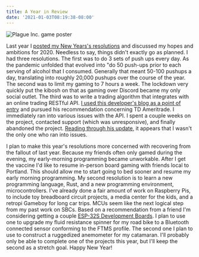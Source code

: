 ```yaml
---
title: A Year in Review
date: '2021-01-03T08:19:38-08:00'
---
```

![Plague Inc. game poster](/blog-v3/assets/plague.png)

 Last year I [posted my New Years's resolutions](https://jjmtaylor.com/new-years-resolutions/) and discussed my hopes and ambitions for 2020.  Needless to say, things didn't exactly go as planned.  I had three resolutions.   The first was to do 3 sets of push ups every day.  As the pandemic unfolded that evolved into "do 50 push-ups prior to each serving of alcohol that I consumed.  Generally that meant 50-100 pushups a day, translating into roughly 20,000 pushups over the course of the year.  The second was to  limit my gaming to 7 hours a week.  The lockdown very quickly put the kibosh on that as gaming over Discord became my only social outlet. The third was to write a trading algorithm that integrates with an online trading RESTful API. <a href="https://www.strategic-options.com/insight/2019/06/13/the-best-and-worst-stock-and-option-trading-apis/"> I used this developer's blog as a point of entry</a> and pursued his recommendation concerning TD Ameritrade.  I immediately ran into various issues with the API.  I spent a couple weeks on the project, contacted support (which was unresponsive), and finally abandoned the project.  [Reading through his update](https://www.strategic-options.com/insight/2020/05/17/update-2020-the-best-and-worst-stock-futures-and-option-trading-apis/), it appears that I wasn't the only one who ran into issues.

I plan to make this year's resolutions more concerned with recovering from the fallout of last year.  Because my friends often only gamed during the evening, my early-morning programming became unworkable.  After I get the vaccine I'd like to resume in-person board gaming with friends local to Portland.  This should allow me to start going to bed sooner and resume my early morning programming. My second resolution is to learn a new programming language, Rust, and a new programming environment, microcontrollers.  I've already done a fair amount of work on Raspberry Pis, to include toy breadboard circuit projects, a media center for the kids, and a retropi Gameboy for long car trips.  MCUs seem like the next logical step from my past work on SBCs.  Based on a recommendation from a friend I'm considering getting a couple [ESP-32S Development Boards](https://www.amazon.com/dp/B07Q576VWZ/?coliid=I3KEWSWP6VBEXZ&colid=2WNBCWH4M458P&psc=1&ref_=lv_ov_lig_dp_it).  I plan to use one to upgrade my fluid resistance spinner for my road bike to a Bluetooth connected sensor conforming to the FTMS profile.   The second one I plan to use to construct a ruggedized anemometer for my catamaran. I'll probably only be able to complete one of the projects this year, but I'll keep the second as a stretch goal. Happy New Year!
